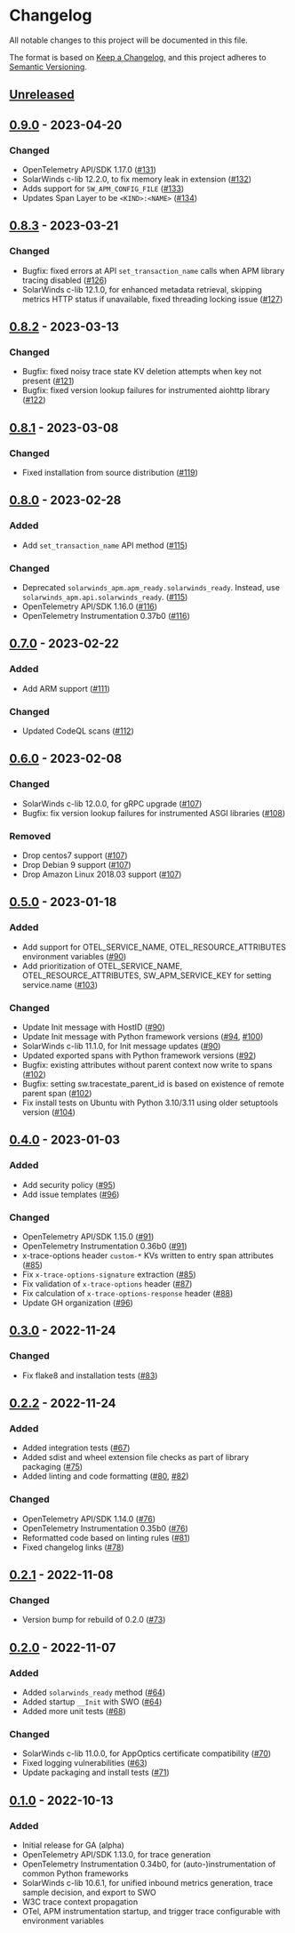 # Changelog
All notable changes to this project will be documented in this file.

The format is based on [Keep a Changelog](https://keepachangelog.com/en/1.0.0/),
and this project adheres to [Semantic Versioning](https://semver.org/spec/v2.0.0.html).

## [Unreleased](https://github.com/solarwindscloud/solarwinds-apm-python/compare/rel-0.9.0...HEAD)

## [0.9.0](https://github.com/solarwindscloud/solarwinds-apm-python/releases/tag/rel-0.9.0) - 2023-04-20
### Changed
- OpenTelemetry API/SDK 1.17.0 ([#131](https://github.com/solarwindscloud/solarwinds-apm-python/pull/131))
- SolarWinds c-lib 12.2.0, to fix memory leak in extension ([#132](https://github.com/solarwindscloud/solarwinds-apm-python/pull/132))
- Adds support for `SW_APM_CONFIG_FILE` ([#133](https://github.com/solarwindscloud/solarwinds-apm-python/pull/133))
- Updates Span Layer to be `<KIND>:<NAME>` ([#134](https://github.com/solarwindscloud/solarwinds-apm-python/pull/134))

## [0.8.3](https://github.com/solarwindscloud/solarwinds-apm-python/releases/tag/rel-0.8.3) - 2023-03-21
### Changed
- Bugfix: fixed errors at API `set_transaction_name` calls when APM library tracing disabled ([#126](https://github.com/solarwindscloud/solarwinds-apm-python/pull/126))
- SolarWinds c-lib 12.1.0, for enhanced metadata retrieval, skipping metrics HTTP status if unavailable, fixed threading locking issue ([#127](https://github.com/solarwindscloud/solarwinds-apm-python/pull/127))

## [0.8.2](https://github.com/solarwindscloud/solarwinds-apm-python/releases/tag/rel-0.8.2) - 2023-03-13
### Changed
- Bugfix: fixed noisy trace state KV deletion attempts when key not present ([#121](https://github.com/solarwindscloud/solarwinds-apm-python/pull/121))
- Bugfix: fixed version lookup failures for instrumented aiohttp library ([#122](https://github.com/solarwindscloud/solarwinds-apm-python/pull/122))

## [0.8.1](https://github.com/solarwindscloud/solarwinds-apm-python/releases/tag/rel-0.8.1) - 2023-03-08
### Changed
- Fixed installation from source distribution ([#119](https://github.com/solarwindscloud/solarwinds-apm-python/pull/119))

## [0.8.0](https://github.com/solarwindscloud/solarwinds-apm-python/releases/tag/rel-0.8.0) - 2023-02-28

### Added
- Add `set_transaction_name` API method ([#115](https://github.com/solarwindscloud/solarwinds-apm-python/pull/115))

### Changed
- Deprecated `solarwinds_apm.apm_ready.solarwinds_ready`. Instead, use `solarwinds_apm.api.solarwinds_ready`. ([#115](https://github.com/solarwindscloud/solarwinds-apm-python/pull/115))
- OpenTelemetry API/SDK 1.16.0 ([#116](https://github.com/solarwindscloud/solarwinds-apm-python/pull/116))
- OpenTelemetry Instrumentation 0.37b0 ([#116](https://github.com/solarwindscloud/solarwinds-apm-python/pull/116))

## [0.7.0](https://github.com/solarwindscloud/solarwinds-apm-python/releases/tag/rel-0.7.0) - 2023-02-22

### Added
- Add ARM support ([#111](https://github.com/solarwindscloud/solarwinds-apm-python/pull/111))

### Changed
- Updated CodeQL scans ([#112](https://github.com/solarwindscloud/solarwinds-apm-python/pull/112))

## [0.6.0](https://github.com/solarwindscloud/solarwinds-apm-python/releases/tag/rel-0.6.0) - 2023-02-08
### Changed
- SolarWinds c-lib 12.0.0, for gRPC upgrade ([#107](https://github.com/solarwindscloud/solarwinds-apm-python/pull/107))
- Bugfix: fix version lookup failures for instrumented ASGI libraries ([#108](https://github.com/solarwindscloud/solarwinds-apm-python/pull/108))

### Removed
- Drop centos7 support ([#107](https://github.com/solarwindscloud/solarwinds-apm-python/pull/107))
- Drop Debian 9 support ([#107](https://github.com/solarwindscloud/solarwinds-apm-python/pull/107))
- Drop Amazon Linux 2018.03 support ([#107](https://github.com/solarwindscloud/solarwinds-apm-python/pull/107))

## [0.5.0](https://github.com/solarwindscloud/solarwinds-apm-python/releases/tag/rel-0.5.0) - 2023-01-18
### Added
- Add support for OTEL_SERVICE_NAME, OTEL_RESOURCE_ATTRIBUTES environment variables ([#90](https://github.com/solarwindscloud/solarwinds-apm-python/pull/90))
- Add prioritization of OTEL_SERVICE_NAME, OTEL_RESOURCE_ATTRIBUTES, SW_APM_SERVICE_KEY for setting service.name ([#103](https://github.com/solarwindscloud/solarwinds-apm-python/pull/103))

### Changed
- Update Init message with HostID ([#90](https://github.com/solarwindscloud/solarwinds-apm-python/pull/90))
- Update Init message with Python framework versions ([#94](https://github.com/solarwindscloud/solarwinds-apm-python/pull/94), [#100](https://github.com/solarwindscloud/solarwinds-apm-python/pull/100))
- SolarWinds c-lib 11.1.0, for Init message updates ([#90](https://github.com/solarwindscloud/solarwinds-apm-python/pull/90))
- Updated exported spans with Python framework versions ([#92](https://github.com/solarwindscloud/solarwinds-apm-python/pull/92))
- Bugfix: existing attributes without parent context now write to spans ([#102](https://github.com/solarwindscloud/solarwinds-apm-python/pull/102))
- Bugfix: setting sw.tracestate_parent_id is based on existence of remote parent span ([#102](https://github.com/solarwindscloud/solarwinds-apm-python/pull/102))
- Fix install tests on Ubuntu with Python 3.10/3.11 using older setuptools version ([#104](https://github.com/solarwindscloud/solarwinds-apm-python/pull/104))

## [0.4.0](https://github.com/solarwindscloud/solarwinds-apm-python/releases/tag/rel-0.4.0) - 2023-01-03
### Added
- Add security policy ([#95](https://github.com/solarwindscloud/solarwinds-apm-python/pull/95))
- Add issue templates ([#96](https://github.com/solarwindscloud/solarwinds-apm-python/pull/96/files))

### Changed
- OpenTelemetry API/SDK 1.15.0 ([#91](https://github.com/solarwindscloud/solarwinds-apm-python/pull/91))
- OpenTelemetry Instrumentation 0.36b0 ([#91](https://github.com/solarwindscloud/solarwinds-apm-python/pull/91))
- x-trace-options header `custom-*` KVs written to entry span attributes ([#85](https://github.com/solarwindscloud/solarwinds-apm-python/pull/85))
- Fix `x-trace-options-signature` extraction ([#85](https://github.com/solarwindscloud/solarwinds-apm-python/pull/85))
- Fix validation of `x-trace-options` header ([#87](https://github.com/solarwindscloud/solarwinds-apm-python/pull/87))
- Fix calculation of `x-trace-options-response` header ([#88](https://github.com/solarwindscloud/solarwinds-apm-python/pull/88))
- Update GH organization ([#96](https://github.com/solarwindscloud/solarwinds-apm-python/pull/96/files))

## [0.3.0](https://github.com/solarwindscloud/solarwinds-apm-python/releases/tag/rel-0.3.0) - 2022-11-24
### Changed
- Fix flake8 and installation tests ([#83](https://github.com/solarwindscloud/solarwinds-apm-python/pull/83))

## [0.2.2](https://github.com/solarwindscloud/solarwinds-apm-python/releases/tag/rel-0.2.2) - 2022-11-24
### Added
- Added integration tests ([#67](https://github.com/solarwindscloud/solarwinds-apm-python/pull/67))
- Added sdist and wheel extension file checks as part of library packaging ([#75](https://github.com/solarwindscloud/solarwinds-apm-python/pull/75))
- Added linting and code formatting ([#80](https://github.com/solarwindscloud/solarwinds-apm-python/pull/80), [#82](https://github.com/solarwindscloud/solarwinds-apm-python/pull/82))

### Changed
- OpenTelemetry API/SDK 1.14.0 ([#76](https://github.com/solarwindscloud/solarwinds-apm-python/pull/76))
- OpenTelemetry Instrumentation 0.35b0 ([#76](https://github.com/solarwindscloud/solarwinds-apm-python/pull/76))
- Reformatted code based on linting rules ([#81](https://github.com/solarwindscloud/solarwinds-apm-python/pull/81))
- Fixed changelog links ([#78](https://github.com/solarwindscloud/solarwinds-apm-python/pull/78))

## [0.2.1](https://github.com/solarwindscloud/solarwinds-apm-python/releases/tag/rel-0.2.1) - 2022-11-08
### Changed
- Version bump for rebuild of 0.2.0 ([#73](https://github.com/solarwindscloud/solarwinds-apm-python/pull/73))

## [0.2.0](https://github.com/solarwindscloud/solarwinds-apm-python/releases/tag/rel-0.2.0) - 2022-11-07
### Added
- Added `solarwinds_ready` method ([#64](https://github.com/solarwindscloud/solarwinds-apm-python/pull/64))
- Added startup `__Init` with SWO ([#64](https://github.com/solarwindscloud/solarwinds-apm-python/pull/64))
- Added more unit tests ([#68](https://github.com/solarwindscloud/solarwinds-apm-python/pull/68))

### Changed
- SolarWinds c-lib 11.0.0, for AppOptics certificate compatibility ([#70](https://github.com/solarwindscloud/solarwinds-apm-python/pull/70))
- Fixed logging vulnerabilities ([#63](https://github.com/solarwindscloud/solarwinds-apm-python/pull/63))
- Update packaging and install tests ([#71](https://github.com/solarwindscloud/solarwinds-apm-python/pull/71))

## [0.1.0](https://github.com/solarwindscloud/solarwinds-apm-python/releases/tag/rel-0.1.0) - 2022-10-13
### Added
- Initial release for GA (alpha)
- OpenTelemetry API/SDK 1.13.0, for trace generation
- OpenTelemetry Instrumentation 0.34b0, for (auto-)instrumentation of common Python frameworks
- SolarWinds c-lib 10.6.1, for unified inbound metrics generation, trace sample decision, and export to SWO
- W3C trace context propagation
- OTel, APM instrumentation startup, and trigger trace configurable with environment variables
